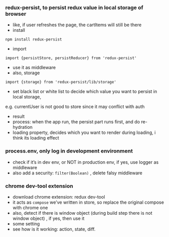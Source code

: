 ### redux-persist, to persist redux value in local storage of browser

- like, if user refreshes the page, the cartItems will still be there
- install

`npm install redux-persist`

- import

`import {persistStore, persistReducer} from 'redux-persist'`

- use it as middleware
- also, storage

`import {storage} from 'redux-persist/lib/storage'`

- set black list or white list to decide which value you want to persist in local storage,

e.g. currentUser is not good to store since it may conflict with auth

- result
- process: when the app run, the persist part runs first, and do re-hydration
- loading property, decides which you want to render during loading, i think its loading effect

### process.env, only log in development environment

- check if it’s in dev env, or NOT in production env, if yes, use logger as middleware
- also add a security: `filter(Boolean)` , delete falsy middleware

### chrome dev-tool extension

- download chrome extension: redux dev-tool
- it acts as `compose` we’ve written in store, so replace the original compose with chrome one
- also, detect if there is window object (during build step there is not window object) , if yes, then use it
- some setting
- see how is it working: action, state, diff.
